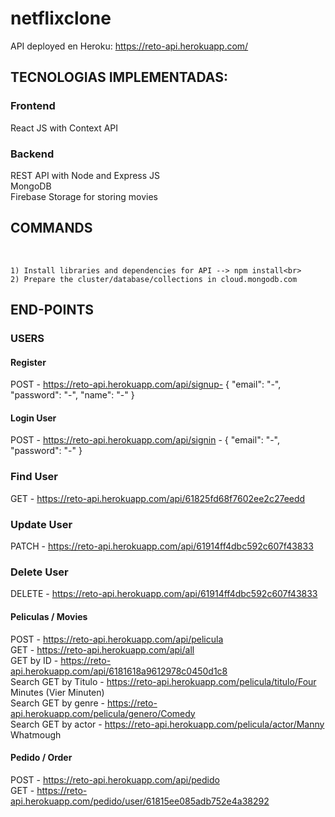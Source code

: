 # netflixclone

API deployed en Heroku: https://reto-api.herokuapp.com/

## TECNOLOGIAS IMPLEMENTADAS:

### Frontend
React JS with Context API

### Backend
  REST API with Node and Express JS<br>
  MongoDB<br>
  Firebase Storage for storing movies

## COMMANDS
<br>

```
1) Install libraries and dependencies for API --> npm install<br>
2) Prepare the cluster/database/collections in cloud.mongodb.com

```
## END-POINTS

### USERS

  #### Register
  POST - https://reto-api.herokuapp.com/api/signup- { "email": "-", "password": "-", "name": "-" } 

  #### Login User
  POST - https://reto-api.herokuapp.com/api/signin - { "email": "-",  "password": "-" }

  ### Find User
  GET - https://reto-api.herokuapp.com/api/61825fd68f7602ee2c27eedd

  ### Update User
  PATCH - https://reto-api.herokuapp.com/api/61914ff4dbc592c607f43833

  ### Delete User
  DELETE - https://reto-api.herokuapp.com/api/61914ff4dbc592c607f43833

#### Peliculas / Movies
  POST - https://reto-api.herokuapp.com/api/pelicula <br>
  GET - https://reto-api.herokuapp.com/api/all<br>
  GET by ID - https://reto-api.herokuapp.com/api/6181618a9612978c0450d1c8<br>
  Search GET by Titulo - https://reto-api.herokuapp.com/pelicula/titulo/Four Minutes (Vier Minuten)<br>
  Search GET by genre - https://reto-api.herokuapp.com/pelicula/genero/Comedy<br>
  Search GET by actor - https://reto-api.herokuapp.com/pelicula/actor/Manny Whatmough<br>

#### Pedido / Order
   POST - https://reto-api.herokuapp.com/api/pedido<br>
   GET - https://reto-api.herokuapp.com/pedido/user/61815ee085adb752e4a38292<br>

